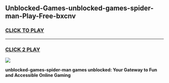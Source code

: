 
## Unblocked-Games-unblocked-games-spider-man-Play-Free-bxcnv
<h3>
<a href="https://premium76.site?title=unblocked-games-spider-man&ref=09A">CLICK TO PLAY</a></h3>
<hr>

<h3>
<a href="https://premium76.site?title=unblocked-games-spider-man&ref=09A">CLICK 2 PLAY</a>
  
</h3>

<a href="https://premium76.site?title=unblocked-games-spider-man&ref=09A"><img src="https://clearcache.store/games.png"></a>


**unblocked-games-spider-man games unblocked: Your Gateway to Fun and Accessible Online Gaming**
